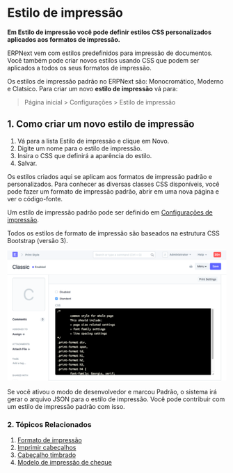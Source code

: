 # Estilo de impressão



**Em Estilo de impressão você pode definir estilos CSS personalizados aplicados aos formatos de impressão.**


ERPNext vem com estilos predefinidos para impressão de documentos. Você também pode criar novos estilos usando CSS que podem ser aplicados a todos os seus formatos de impressão.


Os estilos de impressão padrão no ERPNext são: Monocromático, Moderno e Clatsico.
Para criar um novo **estilo de impressão** vá para:


> Página inicial > Configurações > Estilo de impressão


## 1. Como criar um novo estilo de impressão


1. Vá para a lista Estilo de impressão e clique em Novo.
2. Digite um nome para o estilo de impressão.
3. Insira o CSS que definirá a aparência do estilo.
4. Salvar.


Os estilos criados aqui se aplicam aos formatos de impressão padrão e personalizados. Para conhecer as diversas classes CSS disponíveis, você pode fazer um formato de impressão padrão, abrir em uma nova página e ver o código-fonte.


Um estilo de impressão padrão pode ser definido em [Configurações de impressão](/docs/pt/setting-up/print/print-settings).


Todos os estilos de formato de impressão são baseados na estrutura CSS Bootstrap (versão 3).


![Estilo de impressão](/files/print-style.png)


Se você ativou o modo de desenvolvedor e marcou Padrão, o sistema irá gerar o arquivo JSON para o estilo de impressão. Você pode contribuir com um estilo de impressão padrão com isso.


### 2. Tópicos Relacionados


1. [Formato de impressão](/docs/pt/setting-up/print/print-format)
2. [Imprimir cabeçalhos](/docs/pt/setting-up/print/print-headings)
3. [Cabeçalho timbrado](/docs/pt/setting-up/print/letter-head)
4. [Modelo de impressão de cheque](/docs/pt/setting-up/print/cheque-print-template)



